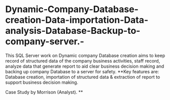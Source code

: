 # Dynamic-Company-Database-creation-Data-importation-Data-analysis-Database-Backup-to-company-server.-
This SQL Server work on Dynamic company Database creation aims to keep record of structured data of the company business activities, staff record, analyze data that generate report to aid clear business decision making and backing up company Database to a server for safety. **Key features are: Database creation, importation of structured data & extraction of report to support business decision making.  

Case Study by Morrison (Analyst).
**

